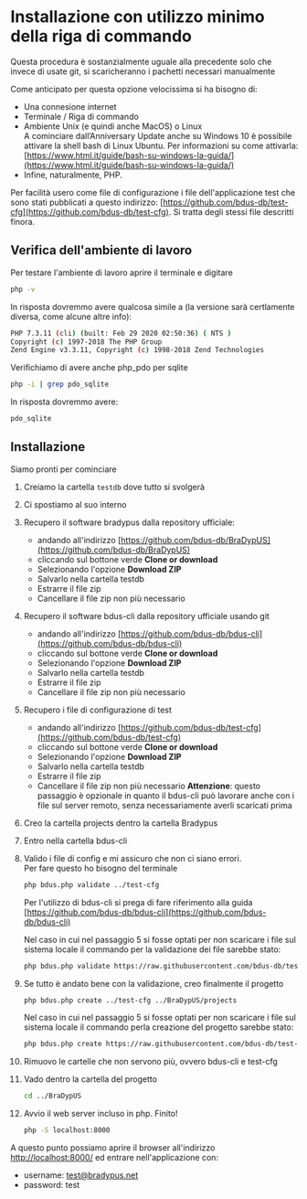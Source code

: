 # Installazione con utilizzo minimo della riga di commando

Questa procedura è sostanzialmente uguale alla precedente
solo che invece di usate git, si scaricheranno i pachetti
necessari manualmente

Come anticipato per questa opzione velocissima si ha bisogno di:
- Una connesione internet
- Terminale / Riga di commando
- Ambiente Unix (e quindi anche MacOS) o Linux  
    A cominciare dall’Anniversary Update anche 
    su Windows 10 è possibile attivare la shell bash di Linux Ubuntu.
    Per informazioni su come attivarla: 
    [https://www.html.it/guide/bash-su-windows-la-guida/](https://www.html.it/guide/bash-su-windows-la-guida/)
- Infine, naturalmente, PHP.

Per facilità usero come file di configurazione i file
dell'applicazione test che sono stati pubblicati a questo indirizzo:
[https://github.com/bdus-db/test-cfg](https://github.com/bdus-db/test-cfg).
Si tratta degli stessi file descritti finora.

## Verifica dell'ambiente di lavoro

Per testare l'ambiente di lavoro aprire il terminale e digitare

```bash
php -v
```

In risposta dovremmo avere qualcosa simile a (la versione sarà certlamente diversa, come alcune altre info):

```bash
PHP 7.3.11 (cli) (built: Feb 29 2020 02:50:36) ( NTS )
Copyright (c) 1997-2018 The PHP Group
Zend Engine v3.3.11, Copyright (c) 1998-2018 Zend Technologies
```

Verifichiamo di avere anche php_pdo per sqlite
```bash
php -i | grep pdo_sqlite 
```

In risposta dovremmo avere:

```bash
pdo_sqlite
```

## Installazione

Siamo pronti per cominciare

1. Creiamo la cartella `testdb` dove tutto si svolgerà
2. Ci spostiamo al suo interno
3. Recupero il software bradypus dalla repository ufficiale:
    - andando all'indirizzo
    [https://github.com/bdus-db/BraDypUS](https://github.com/bdus-db/BraDypUS)
    - cliccando sul bottone verde **Clone or download**
    - Selezionando l'opzione **Download ZIP**
    - Salvarlo nella cartella testdb
    - Estrarre il file zip
    - Cancellare il file zip non più necessario
4. Recupero il software bdus-cli dalla repository ufficiale usando git
    - andando all'indirizzo
    [https://github.com/bdus-db/bdus-cli](https://github.com/bdus-db/bdus-cli)
    - cliccando sul bottone verde **Clone or download**
    - Selezionando l'opzione **Download ZIP**
    - Salvarlo nella cartella testdb
    - Estrarre il file zip
    - Cancellare il file zip non più necessario
5. Recupero i file di configurazione di test
    - andando all'indirizzo
    [https://github.com/bdus-db/test-cfg](https://github.com/bdus-db/test-cfg)
    - cliccando sul bottone verde **Clone or download**
    - Selezionando l'opzione **Download ZIP**
    - Salvarlo nella cartella testdb
    - Estrarre il file zip
    - Cancellare il file zip non più necessario
    **Attenzione**: questo passaggio è opzionale in quanto il bdus-cli può lavorare 
    anche con i file sul server remoto, senza necessariamente averli scaricati prima
6. Creo la cartella projects dentro la cartella Bradypus
7. Entro nella cartella bdus-cli
8. Valido i file di config e mi assicuro che non ci siano errori.  
Per fare questo ho bisogno del terminale
    ```bash
    php bdus.php validate ../test-cfg
    ```
    Per l'utilizzo di bdus-cli si prega di fare riferimento alla guida
    [https://github.com/bdus-db/bdus-cli](https://github.com/bdus-db/bdus-cli)

    Nel caso in cui nel passaggio 5 si fosse optati per non scaricare i file sul sistema locale
    il commando per la validazione dei file sarebbe stato:
    ```bash
    php bdus.php validate https://raw.githubusercontent.com/bdus-db/test-cfg/master
    ```

9. Se tutto è andato bene con la validazione, creo finalmente il progetto
    ```bash
    php bdus.php create ../test-cfg ../BraDypUS/projects
    ```

    Nel caso in cui nel passaggio 5 si fosse optati per non scaricare i file sul sistema locale
    il commando perla creazione del progetto sarebbe stato:
    ```bash
    php bdus.php create https://raw.githubusercontent.com/bdus-db/test-cfg/master ../BraDypUS/projects
    ```

10. Rimuovo le cartelle che non servono più, ovvero bdus-cli e test-cfg

10. Vado dentro la cartella del progetto
    ```bash
    cd ../BraDypUS
    ```
12. Avvio il web server incluso in php. Finito!
    ```bash
    php -S localhost:8000
    ```

A questo punto possiamo aprire il browser all'indirizzo 
[http://localhost:8000/](http://localhost:8000/) ed entrare nell'applicazione con:
- username: test@bradypus.net
- password: test
